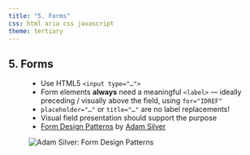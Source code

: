 ```yaml
---
title: "5. Forms"
css: html aria css javascript
theme: tertiary
---
```

## 5. Forms

<figure class="side-by-side">
<figcaption>

- Use HTML5 `<input type="…">`
- Form elements **always** need a meaningful `<label>` — ideally preceding / visually above the field, using `for="IDREF"`
- `placeholder="…"` or `title="…"` are no label replacements!
- Visual field presentation should support the purpose
- [Form Design Patterns](https://www.smashingmagazine.com/printed-books/form-design-patterns/) by [Adam Silver](https://adamsilver.io/)

</figcaption>

![Adam Silver: Form Design Patterns](images/form-design-patterns.jpg)

</figure>
